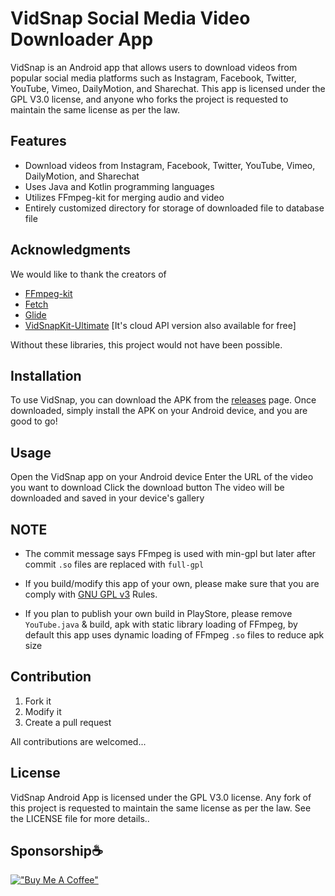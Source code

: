 # VidSnap Social Media Video Downloader App
VidSnap is an Android app that allows users to download videos from popular social media platforms such as Instagram, Facebook, Twitter, YouTube, Vimeo, DailyMotion, and Sharechat. This app is licensed under the GPL V3.0 license, and anyone who forks the project is requested to maintain the same license as per the law.

## Features
- Download videos from Instagram, Facebook, Twitter, YouTube, Vimeo, DailyMotion, and Sharechat
- Uses Java and Kotlin programming languages
- Utilizes FFmpeg-kit for merging audio and video
- Entirely customized directory for storage of downloaded file to database file

## Acknowledgments
We would like to thank the creators of  
- [FFmpeg-kit](https://github.com/tanersener/ffmpeg-kit)
- [Fetch](https://github.com/tonyofrancis/Fetch)
- [Glide](https://github.com/bumptech/glide)
- [VidSnapKit-Ultimate](https://github.com/Udhayarajan/VidSnapKit-Ultimate) [It's cloud API version also available for free]

Without these libraries, this project would not have been possible.

## Installation
To use VidSnap, you can download the APK from the [releases](https://github.com/Udhayarajan/VidSnap/releases/) page. Once downloaded, simply install the APK on your Android device, and you are good to go!

## Usage
Open the VidSnap app on your Android device
Enter the URL of the video you want to download
Click the download button
The video will be downloaded and saved in your device's gallery


## NOTE 
- The commit message says FFmpeg is used with min-gpl but later after commit `.so` files are replaced with `full-gpl`

- If you build/modify this app of your own, please make sure that you are comply with [GNU GPL v3](https://www.gnu.org/licenses/gpl-3.0.en.html) Rules.

- If you plan to publish your own build in PlayStore, please remove `YouTube.java` & build, apk with static library loading of FFmpeg, by default this app uses dynamic loading of FFmpeg `.so` files to reduce apk size

## Contribution
 
 1. Fork it
 2. Modify it
 3. Create a pull request
 
 All contributions are welcomed...
 
 ## License
VidSnap Android App is licensed under the GPL V3.0 license. Any fork of this project is requested to maintain the same license as per the law. See the LICENSE file for more details..

## Sponsorship☕
[!["Buy Me A Coffee"](https://img.buymeacoffee.com/button-api/?text=Buy%20me%20a%20coffee&emoji=&slug=udhayarajan&button_colour=5F7FFF&font_colour=ffffff&font_family=Cookie&outline_colour=000000&coffee_colour=FFDD00)](https://www.buymeacoffee.com/udhayarajan)
